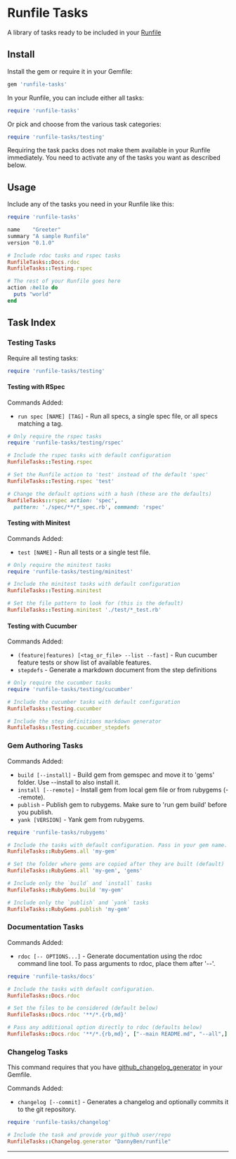 Runfile Tasks
==================================================

A library of tasks ready to be included in your [Runfile]

Install
--------------------------------------------------

Install the gem or require it in your Gemfile:

```ruby
gem 'runfile-tasks'
```

In your Runfile, you can include either all tasks:

```ruby
require 'runfile-tasks'
```

Or pick and choose from the various task categories:

```ruby
require 'runfile-tasks/testing'
```


Requiring the task packs does not make them available in your Runfile 
immediately. You need to activate any of the tasks you want as described 
below.


Usage
--------------------------------------------------


Include any of the tasks you need in your Runfile like this:

```ruby
require 'runfile-tasks'

name    "Greeter"
summary "A sample Runfile"
version "0.1.0"

# Include rdoc tasks and rspec tasks
RunfileTasks::Docs.rdoc
RunfileTasks::Testing.rspec

# The rest of your Runfile goes here
action :hello do
  puts "world"
end

```


Task Index
--------------------------------------------------

### Testing Tasks

Require all testing tasks:

```ruby
require 'runfile-tasks/testing'
```

#### Testing with RSpec

Commands Added:

- `run spec [NAME] [TAG]` - Run all specs, a single spec file, or all specs 
  matching a tag.

```ruby
# Only require the rspec tasks
require 'runfile-tasks/testing/rspec'

# Include the rspec tasks with default configuration
RunfileTasks::Testing.rspec

# Set the Runfile action to 'test' instead of the default 'spec'
RunfileTasks::Testing.rspec 'test'

# Change the default options with a hash (these are the defaults)
RunfileTasks::rspec action: 'spec', 
  pattern: './spec/**/*_spec.rb', command: 'rspec'

```


#### Testing with Minitest

Commands Added:

- `test [NAME]` - Run all tests or a single test file.

```ruby
# Only require the minitest tasks
require 'runfile-tasks/testing/minitest'

# Include the minitest tasks with default configuration
RunfileTasks::Testing.minitest

# Set the file pattern to look for (this is the default)
RunfileTasks::Testing.minitest './test/*_test.rb'

```

#### Testing with Cucumber

Commands Added:

- `(feature|features) [<tag_or_file> --list --fast]` - Run cucumber feature 
  tests or show list of available features.
- `stepdefs` - Generate a markdown document from the step definitions

```ruby
# Only require the cucumber tasks
require 'runfile-tasks/testing/cucumber'

# Include the cucumber tasks with default configuration
RunfileTasks::Testing.cucumber

# Include the step definitions markdown generator
RunfileTasks::Testing.cucumber_stepdefs
```


### Gem Authoring Tasks

Commands Added:

- `build [--install]` - Build gem from gemspec and move it to 'gems' folder. 
   Use --install to also install it.
- `install [--remote]` - Install gem from local gem file or from rubygems 
   (--remote).
- `publish` - Publish gem to rubygems. Make sure to 'run gem build' before 
   you publish.
- `yank [VERSION]` - Yank gem from rubygems.


```ruby
require 'runfile-tasks/rubygems'

# Include the tasks with default configuration. Pass in your gem name.
RunfileTasks::RubyGems.all 'my-gem'

# Set the folder where gems are copied after they are built (default)
RunfileTasks::RubyGems.all 'my-gem', 'gems'

# Include only the `build` and `install` tasks
RunfileTasks::RubyGems.build 'my-gem'

# Include only the `publish` and `yank` tasks
RunfileTasks::RubyGems.publish 'my-gem'
```


### Documentation Tasks

Commands Added:

- `rdoc [-- OPTIONS...]` - Generate documentation using the rdoc command 
  line tool. To pass arguments to rdoc, place them after '--'.


```ruby
require 'runfile-tasks/docs'

# Include the tasks with default configuration.
RunfileTasks::Docs.rdoc

# Set the files to be considered (default below)
RunfileTasks::Docs.rdoc '**/*.{rb,md}'

# Pass any additional option directly to rdoc (defaults below)
RunfileTasks::Docs.rdoc '**/*.{rb,md}', ["--main README.md", "--all",]
```


### Changelog  Tasks

This command requires that you have [github_changelog_generator] in your Gemfile.

Commands Added:

- `changelog [--commit]` - Generates a changelog and optionally commits it to the git repository.


```ruby
require 'runfile-tasks/changelog'

# Include the task and provide your github user/repo
RunfileTasks::Changelog.generator "DannyBen/runfile"
```

---
[Runfile]: https://github.com/DannyBen/runfile
[random cat]: http://thecatapi.com/api/images/get
[github_changelog_generator]: https://github.com/github-changelog-generator/github-changelog-generator
